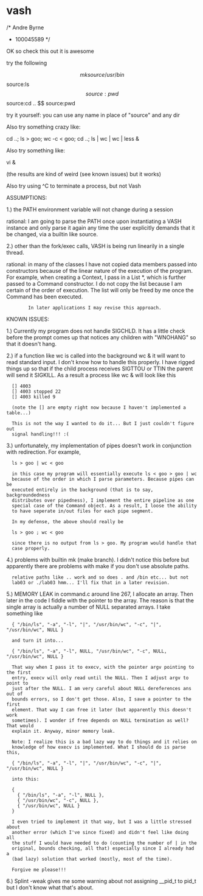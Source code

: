 vash
====

/* Andre Byrne
 * 100045589 */ 

OK so check this out it is awesome

try the following

$$ mk source /usr/bin
$$ source:ls
$$ source:pwd
$$ source:cd ..
$$ source:pwd

try it yourself: you can use any name in place of "source" and any dir

Also try something crazy like:

cd ..; ls > goo; wc -c < goo; cd ..; ls | wc | wc | less &

Also try something like:

vi &

(the results are kind of weird (see known issues) but it works)

Also try using ^C to terminate a process, but not Vash

ASSUMPTIONS: 

  1.) the PATH environment variable will not change during a session

  rational: I am going to parse the PATH once upon instantiating a VASH
            instance and only parse it again any time the user 
            explicitly demands that it be changed, via a builtin like 
            source.

  2.) other than the fork/exec calls, VASH is being run linearily in a
      single thread.

  rational: in many of the classes I have not copied data members passed 
            into constructors because of the linear nature of the execution
            of the program. For example, when creating a Context, I pass in 
            a List *, which is further passed to a Command constructor. I 
            do not copy the list because I am certain of the order of execution.
            The list will only be freed by me once the Command has been
            executed. 

            In later applications I may revise this approach. 

KNOWN ISSUES: 
  
  1.) Currently my program does not handle SIGCHLD. It has a little check
      before the prompt comes up that notices any children with "WNOHANG"
      so that it doesn't hang. 

  2.) if a function like wc is called into the background wc & it will want 
      to read standard input. I don't know how to handle this properly. I have
      rigged things up so that if the child process receives SIGTTOU or TTIN
      the parent will send it SIGKILL. As a result a process like wc & will
      look like this

      [] 4003
      [] 4003 stopped 22
      [] 4003 killed 9

      (note the [] are empty right now because I haven't implemented a table...)

      This is not the way I wanted to do it... But I just couldn't figure out
      signal handling!!! :(

  3.) unfortunately, my implementation of pipes doesn't work in conjunction 
      with redirection. For example,

      ls > goo | wc < goo

      in this case my program will essentially execute ls < goo > goo | wc 
      because of the order in which I parse parameters. Because pipes can be
      executed entirely in the background (that is to say, backgroundedness
      distributes over pipedness), I implement the entire pipeline as one 
      special case of the Command object. As a result, I loose the ability 
      to have seperate in/out files for each pipe segment. 

      In my defense, the above should really be 

      ls > goo ; wc < goo

      since there is no output from ls > goo. My program would handle that 
      case properly.

  4.) problems with builtin mk (make branch). I didn't notice this before 
      but apparently there are problems with make if you don't use absolute
      paths. 
    
      relative paths like .. work and so does . and /bin etc... but not
      lab03 or ./lab03 hmm... I'll fix that in a later revision.

  5.) MEMORY LEAK in command.c around line 267, I allocate an array. Then later
      in the code I fiddle with the pointer to the array. The reason is that 
      the single array is actually a number of NULL separated arrays. I take
      something like

      { "/bin/ls", "-a", "-l", "|", "/usr/bin/wc", "-c", "|", "/usr/bin/wc", NULL }

      and turn it into...

      { "/bin/ls", "-a", "-l", NULL, "/usr/bin/wc", "-c", NULL, "/usr/bin/wc", NULL }

      That way when I pass it to execv, with the pointer argv pointing to the first
      entry, execv will only read until the NULL. Then I adjust argv to point to
      just after the NULL. I am very careful about NULL dereferences ans out of 
      bounds errors, so I don't get those. Also, I save a pointer to the first 
      element. That way I can free it later (but apparently this doesn't work 
      sometimes). I wonder if free depends on NULL termination as well? That would
      explain it. Anyway, minor memory leak. 

      Note: I realize this is a bad lazy way to do things and it relies on 
      knowledge of how execv is implemented. What I should do is parse this,

      { "/bin/ls", "-a", "-l", "|", "/usr/bin/wc", "-c", "|", "/usr/bin/wc", NULL }

      into this:

      {
        { "/bin/ls", "-a", "-l", NULL }, 
        { "/usr/bin/wc", "-c", NULL }, 
        { "/usr/bin/wc", NULL }
      }

      I even tried to implement it that way, but I was a little stressed about 
      another error (which I've since fixed) and didn't feel like doing all
      the stuff I would have needed to do (counting the number of | in the 
      original, bounds checking, all that) especially since I already had a
      (bad lazy) solution that worked (mostly, most of the time). 

      Forgive me please!!!

  6.) Splint -weak gives me some warning about not assigning __pid_t to pid_t
      but I don't know what that's about. 
